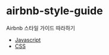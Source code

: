 # airbnb-style-guide

Airbnb 스타일 가이드 따라하기

- [Javascript](https://github.com/LimEunSeop/airbnb-style-guide/tree/main/airbnb-javascript-style-guide)
- [CSS](https://github.com/LimEunSeop/airbnb-style-guide/tree/main/airbnb-css-style-guide)
